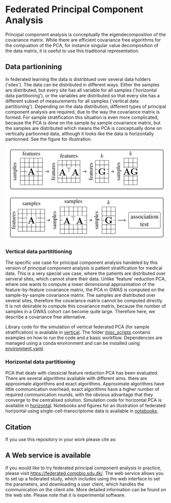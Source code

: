 # Federated Principal Component Analysis

Principal component analysis is conceptually the eigendecomposition of the covariance matrix. While there are efficient covariance free algorithms for the compuation of the PCA, for instance singular value decomposition of the data matrix, it is useful to use this traditional representation.

## Data partionining
In federated learning the data is distribtued over several data holders ('sites'). The data can be distributed in different ways. Either the samples are distributed, but every site has all variable for all samples ('horizontal data partitioning'), or the variables  are distributed so that every site has a different subset of measurements for all samples ('vertical data partitioning'). Depending on the data distribution, different types of principal component analysis are required, due to the way the covariance matrix is formed. For sample stratification this situation is even more complicated, because the PCA is done on the sample by sample covariance matrix, but the samples are distributed which means the PCA is conceptually done on vertically partionned data, although it looks like the data is horizontally partionned. See the figure for illustration.

![federated-pca](./federated_pca.png)

### Vertical data partititioning
The specific use case for principal component analysis handeled by this version of principal component analysis is patient stratification for medical data. This is a very special use case, where the patients are distributed over serveral sites, which cannot share their data. Unlike 'feature' reduction PCA, where one wants to compute a lower dimensional approximation of the feature-by-feature covariance matrix, the PCA in GWAS is computed on the sample-by-sample covariance matrix. The samples are distributed over several sites, therefore the covariance matrix cannot be computed directly. It is not desirable to compute this covariance matrix, because the number of samples in a GWAS cohort can become quite large. Therefore here, we describe a covariance free alternative.

Library code for the simulation of vertical federated PCA (for sample stratification) is available in [vertical](/python/PCA/vertical). The folder [misc_scripts](/misc_scipts) contains examples on how to run the code and a basic workflow. Dependencies are managed using a conda environment and can be installed using [environment.yaml](./environment.yaml).

### Horizontal data partitioning
PCA that deals with classicial feature reduction PCA has been evaluated. There are several algorithms available with different aims. there are approximate algorithms and exact algorithms. Approximate algorithms have little communication overhead, exact algorithms have a higher number of required communication rounds, with the obvious advantage that they converge to the centralised solution.
Simulation code for horizontal PCA is available in [horizontal](/python/PCA/horizontal). Notebooks and figures for an illustration of federated horizontal using single-cell-transcriptome data is available in [notebooks](/python/PCA/notebooks). 


## Citation
If you use this repository in your work please cite as: 

## A Web service is available
If you would like to try federated principal component analysis in practice, please visit https://federated.compbio.sdu.dk/. The web service allows you to set up a federated study, which includes using the web interface to set the parameters, and downloading a user client, which handles the communication on the client site. More detailed information can be found on the web site. Please note that it is experimental software.
